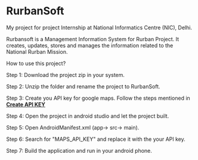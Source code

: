 # RurbanSoft

My project for project Internship at National Informatics Centre (NIC), Delhi.

Rurbansoft is a Management Information System for Rurban Project. It creates, updates, stores and manages the information related to the National Rurban Mission.

How to use this project?

Step 1: Download the project zip in your system. 

Step 2: Unzip the folder and rename the project to RurbanSoft.

Step 3: Create you API key for google maps. Follow the steps mentioned in **[Create API KEY](https://developers.google.com/maps/documentation/android-sdk/get-api-key)** 

Step 4: Open the project in android studio and let the project built.

Step 5: Open AndroidManifest.xml (app-> src-> main).

Step 6: Search for "MAPS_API_KEY" and replace it with the your API key.

Step 7: Build the application and run in your android phone.

